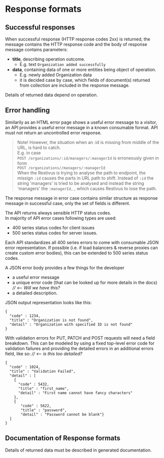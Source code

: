 # Response formats

## Successful responses

When successful response \(HTTP response codes 2xx\) is returned, the message contains the HTTP response code and the body of response message contains parameters:

* **title**, describing operation outcome. 
  * E.g. text `Organization added successfully`
* **data**, containing data of one or more entities being object of operation. 
  * E.g. newly added Organization data
  * it is decided case by case, which fields of document\(s\) returned from collection are included in the response message. 

Details of returned data depend on operation.

## Error handling

Similarily as an HTML error page shows a useful error message to a visitor, an API provides a useful error message in a known consumable format. API must not return an uncontrolled error response.

> Note! However, the situation when an :id is missing from middle of the URL, is hard to catch.  
> E.g. in case  
> `POST /organizations/:id/managers/:managerId` is erroneously given in form  
> `POST /organizations//managers/:managerId`  
> When the Restivus is trying to analyse the path to endpoint, the missign `:id` causes   the parts in URL path to shift. Instead of `:id` the string 'managers' is tried to be analysed and instead the string 'managers' the `:managerId,` , which causes Restivus to lose the path.

The response message in error case contains similar structure as response message in successful case, only the set of fields is different.

The API returns always sensible HTTP status codes.  
In majority of API error cases following types are used:

* 400 series status codes for client issues 
* 500 series status codes for server issues. 

Each API standardizes all 400 series errors to come with consumable JSON error representation. If possible \(i.e. if load balancers & reverse proxies can create custom error bodies\), this can be extended to 500 series status codes.

A JSON error body provides a few things for the developer

* a useful error message
* a unique error code \(that can be looked up for more details in the docs\)   _//  &lt;-- Will we have this?_
* a detailed description. 

JSON output representation looks like this:

```
{
  "code" : 1234,
  "title" : "Organization is not found",
  "detail" : "Organization with specified ID is not found"
}
```

With validation errors for PUT, PATCH and POST requests will need a field breakdown. This can be modeled by using a fixed top-level error code for validation failures and providing the detailed errors in an additional errors field, like so:  _// &lt;-- is this too detailed?_

```
{
  "code" : 1024,
  "title" : "Validation Failed",
  "detail" : [
    {
      "code" : 5432,
      "title" : "first_name",
      "detail" : "First name cannot have fancy characters"
    },
    {
       "code" : 5622,
       "title" : "password",
       "detail" : "Password cannot be blank"}
  ]
}
```

## Documentation of Response formats

Details of returned data must be described in generated documentation.

